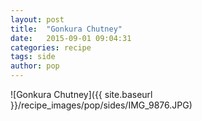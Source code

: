 ```yaml
---
layout: post
title:  "Gonkura Chutney"
date:   2015-09-01 09:04:31
categories: recipe
tags: side
author: pop
---
```


![Gonkura Chutney]({{ site.baseurl }}/recipe_images/pop/sides/IMG_9876.JPG)
